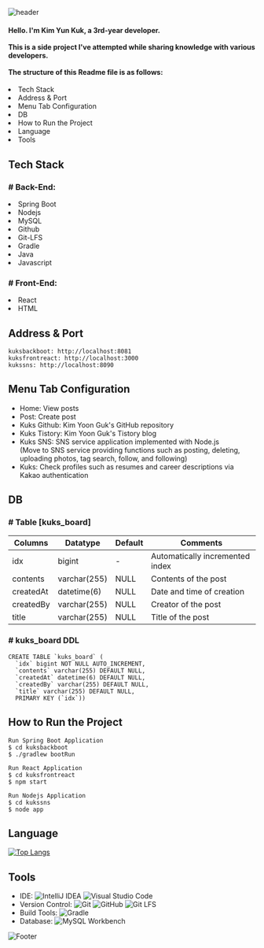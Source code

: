 ![header](https://capsule-render.vercel.app/api?type=wave&color=%23f2f2f2&height=200&section=header&text=Kuks%20Profile%20Maker&fontSize=90&fontColor=ffffff)

<h4>
  Hello. I'm Kim Yun Kuk, a 3rd-year developer.
</br>
  </br>
  This is a side project I've attempted while sharing knowledge with various developers.
</br>
  </br>
  The structure of this Readme file is as follows:
</h4>

  <li>Tech Stack</li>
  <li>Address & Port</li>
  <li>Menu Tab Configuration</li>
  <li>DB</li>
  <li>How to Run the Project</li>
  <li>Language</li>
  <li>Tools</li>
<h2>Tech Stack</h2>


<h3># Back-End:</h3>
<li> Spring Boot</li>
<li> Nodejs</li>
<li> MySQL</li>
<li> Github</li>
<li> Git-LFS </li>
<li> Gradle</li>
<li> Java</li>
<li> Javascript</li>

<h3># Front-End:</h3>
<li> React</li>
<li> HTML</li>

<h2>Address & Port</h2>

```
kuksbackboot: http://localhost:8081
kuksfrontreact: http://localhost:3000
kukssns: http://localhost:8090
```

<h2>Menu Tab Configuration</h2>
<ul>
  <li>Home: View posts</li>
  <li>Post: Create post</li>
  <li>Kuks Github: Kim Yoon Guk's GitHub repository</li>
  <li>Kuks Tistory: Kim Yoon Guk's Tistory blog</li>
  <li>Kuks SNS: SNS service application implemented with Node.js</li>
  (Move to SNS service providing functions such as posting, deleting, uploading photos, tag search, follow, and following)
  <li>Kuks: Check profiles such as resumes and career descriptions via Kakao authentication</li>
</ul>


<h2>DB</h2>
<h3># Table [kuks_board]</h3>

| Columns    | Datatype    | Default   | Comments                 |
|------------|-------------|-----------|--------------------------|
| idx        | bigint      | -         | Automatically incremented index |
| contents   | varchar(255)| NULL      | Contents of the post      |
| createdAt  | datetime(6) | NULL      | Date and time of creation |
| createdBy  | varchar(255)| NULL      | Creator of the post       |
| title      | varchar(255)| NULL      | Title of the post         |


<h3># kuks_board DDL</h3>

```
CREATE TABLE `kuks_board` (
  `idx` bigint NOT NULL AUTO_INCREMENT,
  `contents` varchar(255) DEFAULT NULL,
  `createdAt` datetime(6) DEFAULT NULL,
  `createdBy` varchar(255) DEFAULT NULL,
  `title` varchar(255) DEFAULT NULL,
  PRIMARY KEY (`idx`))
```


<h2>How to Run the Project</h2>

```
Run Spring Boot Application 
$ cd kuksbackboot
$ ./gradlew bootRun

Run React Application
$ cd kuksfrontreact
$ npm start

Run Nodejs Application
$ cd kukssns
$ node app
```


<h2>Language</h2>

[![Top Langs](https://github-readme-stats.vercel.app/api/top-langs/?username=Kukvly&layout=compact&theme=tokyonight&hide=swift&repo=kukssns&repo=kuksside)](https://github.com/Kukvly/github-readme-stats)

<h2>Tools</h2>

- IDE: ![IntelliJ IDEA](https://img.shields.io/badge/IntelliJ%20IDEA-000000?style=flat-square&logo=intellij-idea)
  ![Visual Studio Code](https://img.shields.io/badge/Visual%20Studio%20Code-007ACC?style=flat-square&logo=visual-studio-code)
- Version Control: ![Git](https://img.shields.io/badge/Git-F05032?style=flat-square&logo=git&logoColor=white)
  ![GitHub](https://img.shields.io/badge/GitHub-181717?style=flat-square&logo=github)
  ![Git LFS](https://img.shields.io/badge/Git%20LFS-F44A4A?style=flat-square&logo=git&logoColor=white)
- Build Tools: ![Gradle](https://img.shields.io/badge/Gradle-02303A?style=flat-square&logo=gradle&logoColor=white)
- Database:   ![MySQL Workbench](https://img.shields.io/badge/MySQL%20Workbench-4479A1?style=flat-square&logo=mysql&logoColor=white)

![Footer](https://capsule-render.vercel.app/api?type=waving&color=%23f2f2f2&height=200&section=footer)
